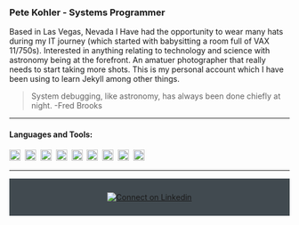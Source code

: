### Pete Kohler - Systems Programmer

<p>
Based in Las Vegas, Nevada I Have had the opportunity to wear many hats during my IT journey (which started with babysitting a room full of VAX 11/750s).
Interested in anything relating to technology and science with astronomy being at the forefront. An amatuer photographer that really needs to start 
taking more shots. This is my personal account which I have been using to learn Jekyll among other things.  
</p>


> System debugging, like astronomy, has always been done chiefly at night.   -Fred Brooks 


---
#### Languages and Tools:
<div>
    <img src="https://cdn.jsdelivr.net/gh/devicons/devicon/icons/html5/html5-original.svg" width="20" height="20"/>&nbsp;
    <img src="https://cdn.jsdelivr.net/gh/devicons/devicon/icons/javascript/javascript-original.svg" width="20" height="20"/>&nbsp;
    <img src="https://cdn.jsdelivr.net/gh/devicons/devicon/icons/bootstrap/bootstrap-original.svg" width="20" height="20"/>&nbsp;
    <img src="https://cdn.jsdelivr.net/gh/devicons/devicon/icons/visualstudio/visualstudio-plain.svg" width="20" height="20"/>&nbsp;
    <img src="https://cdn.jsdelivr.net/gh/devicons/devicon/icons/vuejs/vuejs-original.svg" width="20" height="20"/>&nbsp;
    <img src="https://cdn.jsdelivr.net/gh/devicons/devicon/icons/firefox/firefox-original.svg" width="20" height="20"/>&nbsp;
    <img src="https://cdn.jsdelivr.net/gh/devicons/devicon/icons/photoshop/photoshop-plain.svg" width="20" height="20"/>&nbsp;
    <img src="https://cdn.jsdelivr.net/gh/devicons/devicon/icons/tomcat/tomcat-original.svg" width="20" height="20"/>&nbsp;
    <img src="https://cdn.jsdelivr.net/gh/devicons/devicon/icons/bulma/bulma-plain.svg" width="20" height="20"/>&nbsp;    
</div>

---

<div align="center" style="background:#414a50; padding: 25px 0;">
    <a href="https://twitter.com/kohlerpg>
        <img src="https://raw.githubusercontent.com/Iwi4a/iwi4a/master/assets/twitter.svg" alt="Follow me on twitter">
    </a>
    <a href="www.linkedin.com/in/peter-kohler-8b4684a">
        <img src="https://raw.githubusercontent.com/Iwi4a/iwi4a/master/assets/linkedin.svg" alt="Connect on Linkedin">
    </a>
</div>
<!---
kohlerpg/kohlerpg is a ✨ special ✨ repository because its `README.md` (this file) appears on your GitHub profile.
You can click the Preview link to take a look at your changes.
--->
